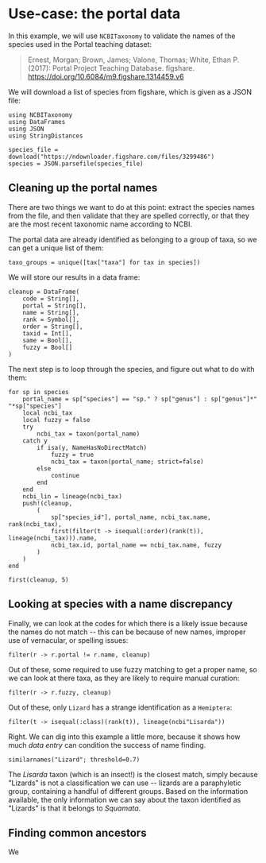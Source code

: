 # Use-case: the portal data

In this example, we will use `NCBITaxonomy` to validate the names of the species
used in the Portal teaching dataset:

> Ernest, Morgan; Brown, James; Valone, Thomas; White, Ethan P. (2017): Portal
> Project Teaching Database. figshare.
> https://doi.org/10.6084/m9.figshare.1314459.v6

We will download a list of species from figshare, which is given as a JSON file:

```@example portal
using NCBITaxonomy
using DataFrames
using JSON
using StringDistances

species_file = download("https://ndownloader.figshare.com/files/3299486")
species = JSON.parsefile(species_file)
```

## Cleaning up the portal names

There are two things we want to do at this point: extract the species names from
the file, and then validate that they are spelled correctly, or that they are
the most recent taxonomic name according to NCBI.

The portal data are already identified as belonging to a group of taxa, so we
can get a unique list of them:

```@example portal
taxo_groups = unique([tax["taxa"] for tax in species])
```

We will store our results in a data frame:

```@example portal
cleanup = DataFrame(
    code = String[],
    portal = String[],
    name = String[],
    rank = Symbol[],
    order = String[],
    taxid = Int[],
    same = Bool[],
    fuzzy = Bool[]
)
```

The next step is to loop through the species, and figure out what to do
with them:

```@example portal
for sp in species
    portal_name = sp["species"] == "sp." ? sp["genus"] : sp["genus"]*" "*sp["species"]
    local ncbi_tax
    local fuzzy = false
    try
        ncbi_tax = taxon(portal_name)
    catch y
        if isa(y, NameHasNoDirectMatch)
            fuzzy = true
            ncbi_tax = taxon(portal_name; strict=false)
        else
            continue
        end
    end
    ncbi_lin = lineage(ncbi_tax)
    push!(cleanup,
        (
            sp["species_id"], portal_name, ncbi_tax.name, rank(ncbi_tax),
            first(filter(t -> isequal(:order)(rank(t)), lineage(ncbi_tax))).name,
            ncbi_tax.id, portal_name == ncbi_tax.name, fuzzy
        )
    )
end

first(cleanup, 5)
```

## Looking at species with a name discrepancy

Finally, we can look at the codes for which there is a likely issue because the
names do not match -- this can be because of new names, improper use of
vernacular, or spelling issues:

```@example portal
filter(r -> r.portal != r.name, cleanup)
```

Out of these, some required to use fuzzy matching to get a proper name, so we
can look at there taxa, as they are likely to require manual curation:

```@example portal
filter(r -> r.fuzzy, cleanup)
```

Out of these, only `Lizard` has a strange identification as a `Hemiptera`:

```@example portal
filter(t -> isequal(:class)(rank(t)), lineage(ncbi"Lisarda"))
```

Right. We can dig into this example a little more, because it shows how much
*data entry* can condition the success of name finding.

```@example portal
similarnames("Lizard"; threshold=0.7)
```

The *Lisarda* taxon (which is an insect!) is the closest match, simply because
"Lizards" is not a classification we can use -- lizards are a paraphyletic
group, containing a handful of different groups. Based on the information
available, the only information we can say about the taxon identified as
"Lizards" is that it belongs to *Squamata*.

## Finding common ancestors

We 
